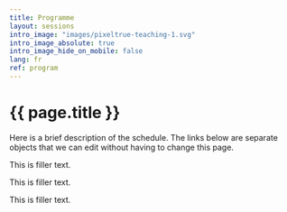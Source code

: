 ```yaml
---
title: Programme
layout: sessions
intro_image: "images/pixeltrue-teaching-1.svg"
intro_image_absolute: true
intro_image_hide_on_mobile: false
lang: fr
ref: program
---
```


# {{ page.title }}

Here is a brief description of the schedule. The links below are separate objects that we can edit without having to change this page.

This is filler text.

This is filler text.

This is filler text.
